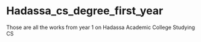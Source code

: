 # Hadassa_cs_degree_first_year
Those are all the works from year 1 on Hadassa Academic College Studying CS

